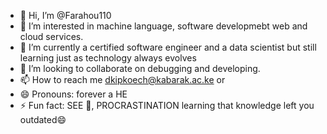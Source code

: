 - 👋 Hi, I’m @Farahou110
- 👀 I’m interested in machine language, software developmebt web and cloud services.
- 🌱 I’m currently a certified software engineer and a data scientist but still learning just as technology always evolves
- 💞️ I’m looking to collaborate on debugging and developing. 
- 📫 How to reach me dkipkoech@kabarak.ac.ke or 
- 😄 Pronouns: forever a HE
- ⚡ Fun fact:   SEE 👀, PROCRASTINATION learning that knowledge left you outdated😄 

<!---
Farahou110/Farahou110 is a ✨ special ✨ repository because its `README.md` (this file) appears on your GitHub profile.
You can click the Preview link to take a look at your changes.
--->
